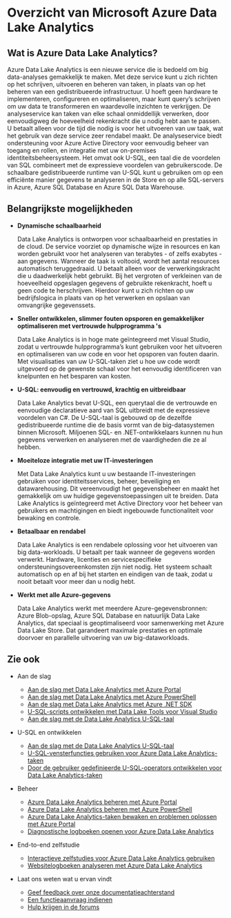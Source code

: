 <properties 
   pageTitle="Overzicht van Microsoft Azure Data Lake Analytics | Azure" 
   description="Data Lake Analytics is een Azure Big Data-rekenservice waarmee u de inzichten die u verkrijgt uit uw gegevens in de cloud, kunt gebruiken voor uw bedrijfsvoering - ongeacht de locatie en omvang van die gegevens. Data Lake Analytics biedt de eenvoudigste, voordeligste en meest schaalbare manier om dit te bereiken. " 
   services="data-lake-analytics" 
   documentationCenter="" 
   authors="edmacauley" 
   manager="jhubbard" 
   editor="cgronlun"/>
 
<tags
   ms.service="data-lake-analytics"
   ms.devlang="na"
   ms.topic="get-started-article"
   ms.tgt_pltfrm="na"
   ms.workload="big-data" 
   ms.date="05/16/2016"
   ms.author="edmaca"/>


# Overzicht van Microsoft Azure Data Lake Analytics

## Wat is Azure Data Lake Analytics?

Azure Data Lake Analytics is een nieuwe service die is bedoeld om big data-analyses gemakkelijk te maken. Met deze service kunt u zich richten op het schrijven, uitvoeren en beheren van taken, in plaats van op het beheren van een gedistribueerde infrastructuur. U hoeft geen hardware te implementeren, configureren en optimaliseren, maar kunt query’s schrijven om uw data te transformeren en waardevolle inzichten te verkrijgen. De analyseservice kan taken van elke schaal onmiddellijk verwerken, door eenvoudigweg de hoeveelheid rekenkracht die u nodig hebt aan te passen. U betaalt alleen voor de tijd die nodig is voor het uitvoeren van uw taak, wat het gebruik van deze service zeer rendabel maakt. De analyseservice biedt ondersteuning voor Azure Active Directory voor eenvoudig beheer van toegang en rollen, en integratie met uw on-premises identiteitsbeheersysteem. Het omvat ook U-SQL, een taal die de voordelen van SQL combineert met de expressieve voordelen van gebruikerscode. De schaalbare gedistribueerde runtime van U-SQL kunt u gebruiken om op een efficiënte manier gegevens te analyseren in de Store en op alle SQL-servers in Azure, Azure SQL Database en Azure SQL Data Warehouse.


## Belangrijkste mogelijkheden

- **Dynamische schaalbaarheid** 

    Data Lake Analytics is ontworpen voor schaalbaarheid en prestaties in de cloud.  De service voorziet op dynamische wijze in resources en kan worden gebruikt voor het analyseren van terabytes - of zelfs exabytes - aan gegevens. Wanneer de taak is voltooid, wordt het aantal resources automatisch teruggedraaid. U betaalt alleen voor de verwerkingskracht die u daadwerkelijk hebt gebruikt. Bij het vergroten of verkleinen van de hoeveelheid opgeslagen gegevens of gebruikte rekenkracht, hoeft u geen code te herschrijven. Hierdoor kunt u zich richten op uw bedrijfslogica in plaats van op het verwerken en opslaan van omvangrijke gegevenssets. 

- **Sneller ontwikkelen, slimmer fouten opsporen en gemakkelijker optimaliseren met vertrouwde hulpprogramma 's**

    Data Lake Analytics is in hoge mate geïntegreerd met Visual Studio, zodat u vertrouwde hulpprogramma’s kunt gebruiken voor het uitvoeren en optimaliseren van uw code en voor het opsporen van fouten daarin. Met visualisaties van uw U-SQL-taken ziet u hoe uw code wordt uitgevoerd op de gewenste schaal voor het eenvoudig identificeren van knelpunten en het besparen van kosten. 

- **U-SQL: eenvoudig en vertrouwd, krachtig en uitbreidbaar**

    Data Lake Analytics bevat U-SQL, een querytaal die de vertrouwde en eenvoudige declaratieve aard van SQL uitbreidt met de expressieve voordelen van C#. De U-SQL-taal is gebouwd op de dezelfde gedistribueerde runtime die de basis vormt van de big-datasystemen binnen Microsoft. Miljoenen SQL- en .NET-ontwikkelaars kunnen nu hun gegevens verwerken en analyseren met de vaardigheden die ze al hebben.

- **Moeiteloze integratie met uw IT-investeringen**

    Met Data Lake Analytics kunt u uw bestaande IT-investeringen gebruiken voor identiteitsservices, beheer, beveiliging en datawarehousing. Dit vereenvoudigt het gegevensbeheer en maakt het gemakkelijk om uw huidige gegevenstoepassingen uit te breiden. Data Lake Analytics is geïntegreerd met Active Directory voor het beheer van gebruikers en machtigingen en biedt ingebouwde functionaliteit voor bewaking en controle.

- **Betaalbaar en rendabel**

    Data Lake Analytics is een rendabele oplossing voor het uitvoeren van big data-workloads. U betaalt per taak wanneer de gegevens worden verwerkt. Hardware, licenties en servicespecifieke ondersteuningsovereenkomsten zijn niet nodig. Het systeem schaalt automatisch op en af bij het starten en eindigen van de taak, zodat u nooit betaalt voor meer dan u nodig hebt. 

- **Werkt met alle Azure-gegevens**

    Data Lake Analytics werkt met meerdere Azure-gegevensbronnen: Azure Blob-opslag, Azure SQL Database en natuurlijk Data Lake Analytics, dat speciaal is geoptimaliseerd voor samenwerking met Azure Data Lake Store. Dat garandeert maximale prestaties en optimale doorvoer en parallelle uitvoering van uw big-dataworkloads.

## Zie ook

- Aan de slag
    - [Aan de slag met Data Lake Analytics met Azure Portal](data-lake-analytics-get-started-portal.md)
    - [Aan de slag met Data Lake Analytics met Azure PowerShell](data-lake-analytics-get-started-powershell.md)
    - [Aan de slag met Data Lake Analytics met Azure .NET SDK](data-lake-analytics-get-started-net-sdk.md)
    - [U-SQL-scripts ontwikkelen met Data Lake Tools voor Visual Studio](data-lake-analytics-data-lake-tools-get-started.md)
    - [Aan de slag met de Data Lake Analytics U-SQL-taal](data-lake-analytics-u-sql-get-started.md)
    
- U-SQL en ontwikkelen
    - [Aan de slag met de Data Lake Analytics U-SQL-taal](data-lake-analytics-u-sql-get-started.md)
    - [U-SQL-vensterfuncties gebruiken voor Azure Data Lake Analytics-taken](data-lake-analytics-use-window-functions.md)
    - [Door de gebruiker gedefinieerde U-SQL-operators ontwikkelen voor Data Lake Analytics-taken](data-lake-analytics-u-sql-develop-user-defined-operators.md)
    
- Beheer
    - [Azure Data Lake Analytics beheren met Azure Portal](data-lake-analytics-manage-use-portal.md)
    - [Azure Data Lake Analytics beheren met Azure PowerShell](data-lake-analytics-manage-use-powershell.md)
    - [Azure Data Lake Analytics-taken bewaken en problemen oplossen met Azure Portal](data-lake-analytics-monitor-and-troubleshoot-jobs-tutorial.md)
    - [Diagnostische logboeken openen voor Azure Data Lake Analytics](data-lake-analytics-diagnostic-logs.md)

- End-to-end zelfstudie
    - [Interactieve zelfstudies voor Azure Data Lake Analytics gebruiken](data-lake-analytics-use-interactive-tutorials.md)
    - [Websitelogboeken analyseren met Azure Data Lake Analytics](data-lake-analytics-analyze-weblogs.md)

- Laat ons weten wat u ervan vindt
    - [Geef feedback over onze documentatieachterstand](data-lake-analytics-documentation-backlog.md)
    - [Een functieaanvraag indienen](http://aka.ms/adlafeedback)
    - [Hulp krijgen in de forums](http://aka.ms/adlaforums)





<!--HONumber=Sep16_HO3-->


